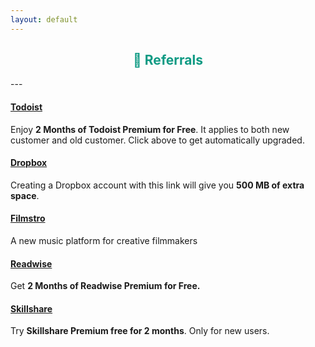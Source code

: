```yaml
---	
layout: default	
---
```

<h2 style="text-align:center; color: #0e9a83">
    <div>
        <b>🎁 Referrals</b>
    </div>
</h2>
---

#### [Todoist](https://todoist.com/r/vyshnav_gangadharan_lomwzf)

Enjoy **2 Months of Todoist Premium for Free**. It applies to both new customer and old customer. Click above to get automatically upgraded.

#### [Dropbox](https://db.tt/eD4ixAKf1s)

Creating a Dropbox account with this link will give you **500 MB of extra space**.

#### [Filmstro](https://filmstro.com/?ref=vyshnav)

A new music platform for creative filmmakers

#### [Readwise](https://readwise.io/i/vyshnav)

Get **2 Months of Readwise Premium for Free.**

#### [Skillshare](https://skl.sh/2sEUnPk)

Try **Skillshare Premium free for 2 months**. Only for new users.